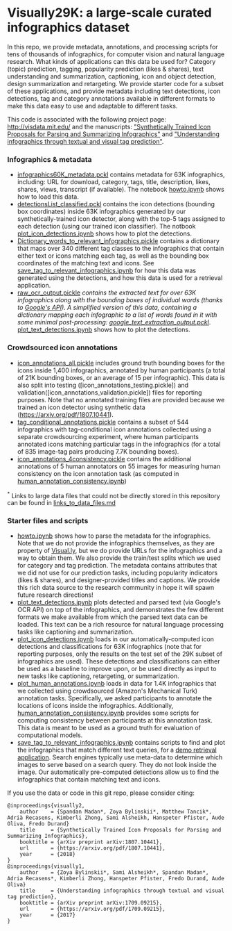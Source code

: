 # Visually29K: a large-scale curated infographics dataset

In this repo, we provide metadata, annotations, and processing scripts for tens of thousands of infographics, for computer vision and natural language research. What kinds of applications can this data be used for? Category (topic) prediction, tagging, popularity prediction (likes & shares), text understanding and summarization, captioning, icon and object detection, design summarization and retargeting. We provide starter code for a subset of these applications, and provide metadata including text detections, icon detections, tag and category annotations available in different formats to make this data easy to use and adaptable to different tasks.

This code is associated with the following project page: http://visdata.mit.edu/ and the manuscripts: ["Synthetically Trained Icon Proposals for Parsing and Summarizing Infographics"](https://arxiv.org/pdf/1807.10441) and ["Understanding infographics through textual and visual tag prediction"](https://arxiv.org/pdf/1709.09215).

### Infographics & metadata ###

* [infographics60K_metadata.pckl](https://github.com/diviz-mit/visuallydata/blob/master/infographics60K_metadata.pckl) contains metadata for 63K infographics, including: URL for download, category, tags, title, description, likes, shares, views, transcript (if available). The notebook [howto.ipynb](https://github.com/cvzoya/visuallydata/blob/master/howto.ipynb) shows how to load this data.
* [detectionsList_classified.pckl](https://github.com/diviz-mit/visuallydata/blob/master/detectionsList_classified.pckl) contains the icon detections (bounding box coordinates) inside 63K infographics generated by our synthetically-trained icon detector, along with the top-5 tags assigned to each detection (using our trained icon classifier). The notbook [plot_icon_detections.ipynb](https://github.com/diviz-mit/visuallydata/blob/master/plot_icon_detections.ipynb) shows how to plot the detections.
* [Dictionary_words_to_relevant_infographics.pickle](https://github.com/diviz-mit/visuallydata/blob/master/Dictionary_words_to_relevant_infographics.pickle) contains a dictionary that maps over 340 different tag classes to the infographics that contain either text or icons matching each tag, as well as the bounding box coordinates of the matching text and icons. See [save_tag_to_relevant_infographics.ipynb](https://github.com/diviz-mit/visuallydata/blob/master/save_tag_to_relevant_infographics.ipynb) for how this data was generated using the detections, and how this data is used for a retrieval application.
* [raw_ocr_output.pickle](https://www.dropbox.com/s/49wwv7xuqr43m9k/raw_ocr_output.pickle?dl=0)<sup>*</sup> contains the extracted text for over 63K infographics along with the bounding boxes of individual words (thanks to [Google's API](https://cloud.google.com/vision/)). A simplified version of this data, containing a dictionary mapping each infographic to a list of words found in it with some minimal post-processing: [google_text_extraction_output.pckl](https://www.dropbox.com/s/emi1dar3yryytfc/google_text_extraction_output.pckl?dl=0)<sup>*</sup>. [plot_text_detections.ipynb](https://github.com/diviz-mit/visuallydata/blob/master/plot_text_detections.ipynb) shows how to plot the detections.

### Crowdsourced icon annotations ###

* [icon_annotations_all.pickle](https://github.com/diviz-mit/visuallydata/blob/master/icon_annotations_all.pickle) includes ground truth bounding boxes for the icons inside 1,400 infographics, annotated by human participants (a total of 21K bounding boxes, or an average of 15 per infographic). This data is also split into testing ([icon_annotations_testing.pickle]) and validation([icon_annotations_validation.pickle]) files for reporting purposes. Note that no annotated training files are provided because we trained an icon detector using synthetic data (https://arxiv.org/pdf/1807.10441). 
* [tag_conditional_annotations.pickle](https://github.com/diviz-mit/visuallydata/blob/master/tag_conditional_annotations.pickle) contains a subset of 544 infographics with tag-conditional icon annotations collected using a separate crowdsourcing experiment, where human participants annotated icons matching particular tags in the infographics (for a total of 835 image-tag pairs producing 7.7K bounding boxes).
* [icon_annotations_4consistency.pickle](https://github.com/diviz-mit/visuallydata/blob/master/icon_annotations_4consistency.pickle) contains the additional annotations of 5 human annotators on 55 images for measuring human consistency on the icon annotation task (as computed in [human_annotation_consistency.ipynb](https://github.com/diviz-mit/visuallydata/blob/master/human_annotation_consistency.ipynb))

<sup>*</sup> Links to large data files that could not be directly stored in this repository can be found in [links_to_data_files.md](links_to_data_files.md)

### Starter files and scripts ###

* [howto.ipynb](https://github.com/cvzoya/visuallydata/blob/master/howto.ipynb) shows how to parse the metadata for the infographics. Note that we do not provide the infographics themselves, as they are property of [Visual.ly](https://visual.ly/view), but we do provide URLs for the infographics and a way to obtain them. We also provide the train/test splits which we used for category and tag prediction. The metadata contains attributes that we did not use for our prediction tasks, including popularity indicators (likes & shares), and designer-provided titles and captions. We provide this rich data source to the research community in hope it will spawn future research directions!
* [plot_text_detections.ipynb](https://github.com/diviz-mit/visuallydata/blob/master/plot_text_detections.ipynb) plots detected and parsed text (via Google's OCR API) on top of the infographics, and demonstrates the few different formats we make available from which the parsed text data can be loaded. This text can be a rich resource for natural language processing tasks like captioning and summarization.
* [plot_icon_detections.ipynb](https://github.com/diviz-mit/visuallydata/blob/master/plot_icon_detections.ipynb) loads in our automatically-computed icon detections and classifications for 63K infographics (note that for reporting purposes, only the results on the test set of the 29K subset of infographics are used). These detections and classifications can either be used as a baseline to improve upon, or be used directly as input to new tasks like captioning, retargeting, or summarization.
* [plot_human_annotations.ipynb](https://github.com/diviz-mit/visuallydata/blob/master/plot_human_annotations.ipynb) loads in data for 1.4K infographics that we collected using crowdsourced (Amazon's Mechanical Turk) annotation tasks. Specifically, we asked participants to annotate the locations of icons inside the infographics. Additionally, [human_annotation_consistency.ipynb](https://github.com/diviz-mit/visuallydata/blob/master/human_annotation_consistency.ipynb) provides some scripts for computing consistency between participants at this annotation task. This data is meant to be used as a ground truth for evaluation of computational models.
* [save_tag_to_relevant_infographics.ipynb](https://github.com/diviz-mit/visuallydata/blob/master/save_tag_to_relevant_infographics.ipynb) contains scripts to find and plot the infographics that match different text queries, for a [demo retrieval application](http://visdata.mit.edu/explore.html). Search engines typically use meta-data to determine which images to serve based on a search query. They do not look inside the image. Our automatically pre-computed detections allow us to find the infographics that contain matching text and icons.

If you use the data or code in this git repo, please consider citing:
``` 
@inproceedings{visually2,
    author    = {Spandan Madan*, Zoya Bylinskii*, Matthew Tancik*, Adrià Recasens, Kimberli Zhong, Sami Alsheikh, Hanspeter Pfister, Aude Oliva, Fredo Durand}
    title     = {Synthetically Trained Icon Proposals for Parsing and Summarizing Infographics},
    booktitle = {arXiv preprint arXiv:1807.10441},
    url       = {https://arxiv.org/pdf/1807.10441},
    year      = {2018}
}
@inproceedings{visually1,
    author    = {Zoya Bylinskii*, Sami Alsheikh*, Spandan Madan*, Adria Recasens*, Kimberli Zhong, Hanspeter Pfister, Fredo Durand, Aude Oliva}
    title     = {Understanding infographics through textual and visual tag prediction},
    booktitle = {arXiv preprint arXiv:1709.09215},
    url       = {https://arxiv.org/pdf/1709.09215},
    year      = {2017}
}
```


